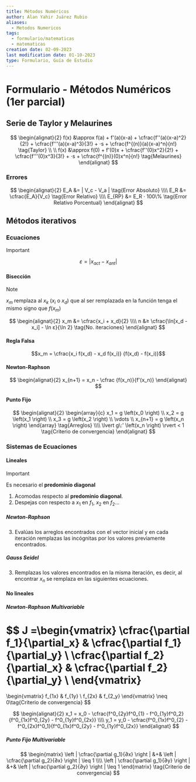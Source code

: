 ```yaml
---
title: Métodos Numéricos
author: Alan Yahir Juárez Rubio
aliases:
  - Metodos Numericos
tags:
  - formulario/matematicas
  - matematicas
creation date: 02-09-2023
last modification date: 01-10-2023
type: Formulario, Guía de Estudio
---
```


# Formulario - Métodos Numéricos (1er parcial)

## Serie de Taylor y Melaurines

$$
\begin{alignat}{2}
f(x) &\approx f(a) + f'(a)(x-a) + \cfrac{f''(a)(x-a)^2}{2!} + \cfrac{f'''(a)(x-a)^3}{3!} + ⋅s + \cfrac{f^{(n)}(a)(x-a)^n}{n!} \tag{Taylor} \\ \\
f(x) &\approx f(0) + f'(0)x + \cfrac{f''(0)x^2}{2!} + \cfrac{f'''(0)x^3}{3!} + ⋅s + \cfrac{f^{(n)}(0)x^n}{n!} \tag{Melaurines}
\end{alignat}
$$

### Errores

$$
\begin{alignat}{2}
	E_A &= | V_c - V_a |  \tag{Error Absoluto} \\\\
	E_R &= \cfrac{E_A}{V_c} \tag{Error Relativo} \\\\
	E_{RP} &= E_R ⋅ 100\% \tag{Error Relativo Porcentual}
\end{alignat}
$$

## Métodos iterativos

### Ecuaciones

> [!IMPORTANT]
>
> $$ε = | x_{act} - x_{ant} |$$

#### Bisección

> [!NOTE]
>
> $x_m$ remplaza al $x_k$ ($x_i$ o $x_d$) que al ser remplazada en la función
> tenga el mismo signo que $f(x_m)$

$$
\begin{alignat}{2}
	x_m &= \cfrac{x_i + x_d}{2} \\\\
	n &≥ \cfrac{\ln[x_d - x_i] - \ln ε}{\ln 2} \tag{No. iteraciones}
\end{alignat}
$$

#### Regla Falsa

$$x_m = \cfrac{x_i f(x_d) - x_d f(x_i)} {f(x_d) - f(x_i)}$$

#### Newton-Raphson

$$
\begin{alignat}{2}
	x_{n+1} = x_n - \cfrac {f(x_n)}{f'(x_n)}
\end{alignat}
$$

#### Punto Fijo

$$
\begin{alignat}{2}
	\begin{array}{c}
		x_1 = g \left(x_0 \right) \\
		x_2 = g \left(x_1 \right) \\
		x_3 = g \left(x_2 \right) \\
		\vdots \\
		x_{n+1} = g \left(x_n \right)
	\end{array} \tag{Arreglos} \\\\
	\lvert g\:' \left(x_n \right) \rvert < 1 \tag{Criterio de convergencia}
\end{alignat}
$$

### Sistemas de Ecuaciones

#### Lineales

> [!IMPORTANT]
>
> Es necesario el **predominio diagonal**

1. Acomodas respecto al **predominio diagonal**.
2. Despejas con respecto a $x_1$ en $f_1$, $x_2$ en $f_2 \dots$

##### Newton-Raphson

3. Evalúas los arreglos encontrados con el vector inicial y en cada iteración
   remplazas las incógnitas por los valores previamente encontrados.

##### Gauss Seidel

3. Remplazas los valores encontrados en la misma iteración, es decir, al
   encontrar $x_n$ se remplaza en las siguientes ecuaciones.

#### No lineales

##### Newton-Raphson Multivariable

$$
J =\begin{vmatrix}
	\cfrac{\partial f_1}{\partial_x} & \cfrac{\partial f_1}{\partial_y} \\
	\cfrac{\partial f_2}{\partial_x} & \cfrac{\partial f_2}{\partial_y} \\
	\end{vmatrix}
=
\begin{vmatrix}
	f_{1x} & f_{1y} \\
	f_{2x} & f_{2_y}
\end{vmatrix}
\neq 0\tag{Criterio de convergencia}
$$

$$
\begin{alignat}{2}
	x_1 = x_0 - \cfrac{f^0_{2y}f^0_{1} - f^0_{1y}f^0_2}{f^0_{1x}f^0_{2y} - f^0_{1y}f^0_{2x}} \\\\
	y_1 = y_0 - \cfrac{f^0_{1x}f^0_{2} - f^0_{2x}f^0_1}{f^0_{1x}f^0_{2y} - f^0_{1y}f^0_{2x}}
\end{alignat}
$$

##### Punto Fijo Multivariable

$$
\begin{matrix}
	\left | \cfrac{\partial g_1}{∂x}  \right | &+& \left | \cfrac{\partial g_2}{∂x} \right | \leq 1 \\\\
	\left | \cfrac{\partial g_1}{∂y} \right | &+& \left | \cfrac{\partial g_2}{∂y} \right | \leq 1
\end{matrix} \tag{Criterio de convergencia}
$$
